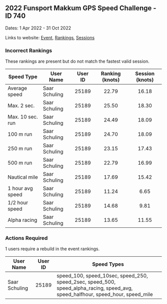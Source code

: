 ## 2022 Funsport Makkum GPS Speed Challenge - ID 740

Dates: 1 Apr 2022 - 31 Oct 2022

Links to website: [Event](https://www.gps-speedsurfing.com/default.aspx?mnu=event&val=740), [Rankings](https://www.gps-speedsurfing.com/default.aspx?mnu=eventranking&val=740), [Sessions](https://www.gps-speedsurfing.com/default.aspx?mnu=eventsessions&val=740)

### Incorrect Rankings

These rankings are present but do not match the fastest valid session.

| Speed Type | User Name | User ID | Ranking (knots) | Session (knots) |
| ---------- | --------- | :-----: | :-------------: | :-------------: |
| Average speed | Saar Schuling  | 25189 | 22.79 | 16.18 |
| Max. 2 sec. | Saar Schuling  | 25189 | 25.50 | 18.30 |
| Max. 10 sec. run | Saar Schuling  | 25189 | 24.49 | 18.09 |
| 100 m run | Saar Schuling  | 25189 | 24.70 | 18.09 |
| 250 m run | Saar Schuling  | 25189 | 23.15 | 17.43 |
| 500 m run | Saar Schuling  | 25189 | 22.79 | 16.99 |
| Nautical mile | Saar Schuling  | 25189 | 17.69 | 15.42 |
| 1 hour avg speed | Saar Schuling  | 25189 | 11.24 | 6.65 |
| 1/2 hour speed | Saar Schuling  | 25189 | 14.68 | 9.81 |
| Alpha racing | Saar Schuling  | 25189 | 13.65 | 11.55 |

### Actions Required

1 users require a rebuild in the event rankings.

| User Name | User ID | Speed Types |
| --------- | :-----: | ----------- |
| Saar Schuling  | 25189 | speed_100, speed_10sec, speed_250, speed_2sec, speed_500, speed_alpha_racing, speed_avg, speed_halfhour, speed_hour, speed_mile |
